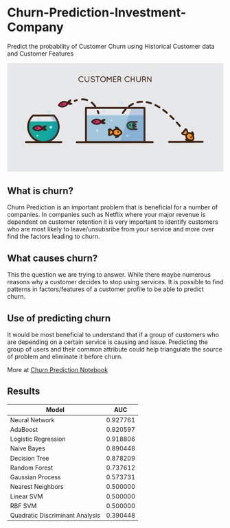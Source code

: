 # Churn-Prediction-Investment-Company
Predict the probability of Customer Churn using Historical Customer data and Customer Features

![Churn Prediction](CustomerChurn.jpg)

## What is churn?
Churn Prediction is an important problem that is beneficial for a number of companies. In companies such as Netflix where your major revenue is dependent on customer retention it is very important to identify customers who are most likely to leave/unsubsribe from your service and more over find the factors leading to churn.

## What causes churn?
This the question we are trying to answer. While there maybe numerous reasons why a customer decides to stop using services. It is possible to find patterns in factors/features of a customer profile to be able to predict churn.

## Use of predicting churn
It would be most beneficial to understand that if a group of customers who are depending on a certain service is causing and issue. Predicting the group of users and their common attribute could help triangulate the source of problem and eliminate it before churn.

More at [Churn Prediction Notebook](https://github.com/AshwinDeshpande96/Churn-Prediction-Investment-Company/blob/main/Churn%20Prediction.ipynb)

## Results

| Model                           | AUC      |
|---------------------------------|----------|
| Neural Network                  | 0.927761 |
| AdaBoost                        | 0.920597 |
| Logistic Regression             | 0.918806 |
| Naive Bayes                     | 0.890448 |
| Decision Tree                   | 0.878209 |
| Random Forest                   | 0.737612 |
| Gaussian Process                | 0.573731 |
| Nearest Neighbors               | 0.500000 |
| Linear SVM                      | 0.500000 |
| RBF SVM                         | 0.500000 |
| Quadratic Discriminant Analysis | 0.390448 |
